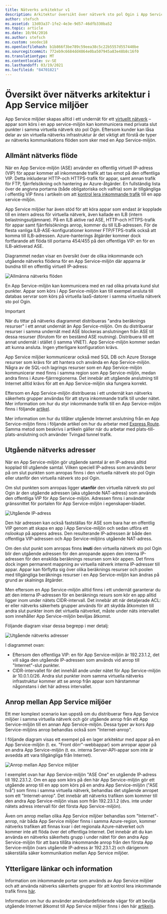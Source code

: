 ```yaml
---
title: Nätverks arkitektur v1
description: Arkitektur översikt över nätverk sto pol Ogin i App Service miljöer. Detta dokument tillhandahålls endast för kunder som använder den äldre v1-ASE.
author: stefsch
ms.assetid: 13d03a37-1fe2-4e3e-9d57-46dfb330ba52
ms.topic: article
ms.date: 10/04/2016
ms.author: stefsch
ms.custom: seodec18
ms.openlocfilehash: b1b866f3be789c59eea38c5c22b5557d557440be
ms.sourcegitcommit: 772eb9c6684dd4864e0ba507945a83e48b8c16f0
ms.translationtype: MT
ms.contentlocale: sv-SE
ms.lasthandoff: 03/19/2021
ms.locfileid: "84701821"
---
```

# <a name="network-architecture-overview-of-app-service-environments"></a>Översikt över nätverks arkitektur i App Service miljöer
App Service miljöer skapas alltid i ett undernät för ett [virtuellt nätverk][virtualnetwork] – appar som körs i en app service-miljön kan kommunicera med privata slut punkter i samma virtuella nätverk sto pol Ogin.  Eftersom kunder kan låsa delar av sin virtuella nätverks infrastruktur är det viktigt att förstå de typer av nätverks kommunikations flöden som sker med en App Service-miljön.

## <a name="general-network-flow"></a>Allmänt nätverks flöde
När en App Service-miljön (ASE) använder en offentlig virtuell IP-adress (VIP) för appar kommer all inkommande trafik att tas emot på den offentliga VIP.  Detta inkluderar HTTP-och HTTPS-trafik för appar, samt annan trafik för FTP, fjärrfelsökning och hantering av Azure-åtgärder.  En fullständig lista över de angivna portarna (både obligatoriska och valfria) som är tillgängliga i offentlig VIP finns i artikeln om att [kontrol lera inkommande trafik][controllinginboundtraffic] till en app service-miljön. 

App Service miljöer har även stöd för att köra appar som endast är kopplade till en intern adress för virtuella nätverk, även kallade en ILB (intern belastningsutjämnare).  På en ILB aktive rad ASE, HTTP-och HTTPS-trafik för appar samt fjärrfelsöknings anrop, kommer du till ILB-adressen.  För de flesta vanliga ILB-ASE-konfigurationer kommer FTP/FTPS-trafik också att komma till ILB-adressen.  Azure-hanterings åtgärder kommer dock fortfarande att flöda till portarna 454/455 på den offentliga VIP: en för en ILB-aktiverad ASE.

Diagrammet nedan visar en översikt över de olika inkommande och utgående nätverks flödena för en App Service-miljön där apparna är bundna till en offentlig virtuell IP-adress:

![Allmänna nätverks flöden][GeneralNetworkFlows]

En App Service-miljön kan kommunicera med en rad olika privata kund slut punkter.  Appar som körs i App Service-miljön kan till exempel ansluta till databas servrar som körs på virtuella IaaS-datorer i samma virtuella nätverk sto pol Ogin.

> [!IMPORTANT]
> När du tittar på nätverks diagrammet distribueras "andra beräknings resurser" i ett annat undernät än App Service-miljön. Om du distribuerar resurser i samma undernät med ASE blockeras anslutningen från ASE till dessa resurser (förutom för en bestämd ASE routning). Distribuera till ett annat undernät i stället (i samma VNET). App Service-miljön kommer sedan att kunna ansluta. Ingen ytterligare konfiguration krävs.
> 
> 

App Service miljöer kommunicerar också med SQL DB och Azure Storage resurser som krävs för att hantera och använda en App Service-miljön.  Några av de SQL-och lagrings resurser som en App Service-miljön kommunicerar med finns i samma region som App Service-miljön, medan andra finns i Azure-fjärrregionerna.  Det innebär att utgående anslutning till Internet alltid krävs för att en App Service-miljön ska fungera korrekt. 

Eftersom en App Service-miljön distribueras i ett undernät kan nätverks säkerhets grupper användas för att styra inkommande trafik till under nätet.  Mer information om hur du styr inkommande trafik till en App Service-miljön finns i följande [artikel][controllinginboundtraffic].

Mer information om hur du tillåter utgående Internet anslutning från en App Service-miljön finns i följande artikel om hur du arbetar med [Express Route][ExpressRoute].  Samma metod som beskrivs i artikeln gäller när du arbetar med plats-till-plats-anslutning och använder Tvingad tunnel trafik.

## <a name="outbound-network-addresses"></a>Utgående nätverks adresser
När en App Service-miljön gör utgående samtal är en IP-adress alltid kopplad till utgående samtal.  Vilken speciell IP-adress som används beror på om slut punkten som anropas finns i den virtuella nätverk sto pol Ogin eller utanför den virtuella nätverk sto pol Ogin.

Om slut punkten som anropas ligger **utanför** den virtuella nätverk sto pol Ogin är den utgående adressen (aka utgående NAT-adress) som används den offentliga VIP för App Service-miljön.  Adressen finns i användar gränssnittet för portalen för App Service-miljön i egenskaper-bladet.

![Utgående IP-adress][OutboundIPAddress]

Den här adressen kan också fastställas för ASE som bara har en offentlig VIP genom att skapa en app i App Service-miljön och sedan utföra ett *nslookup* på appens adress. Den resulterande IP-adressen är både den offentliga VIP-adressen och App Service-miljöns utgående NAT-adress.

Om den slut punkt som anropas finns **inuti** den virtuella nätverk sto pol Ogin blir den utgående adressen för den anropande appen den interna IP-adressen för den enskilda beräknings resursen som kör appen.  Det finns dock ingen permanent mappning av virtuella nätverk interna IP-adresser till appar.  Appar kan förflytta sig över olika beräknings resurser och poolen med tillgängliga beräknings resurser i en App Service-miljön kan ändras på grund av skalnings åtgärder.

Men eftersom en App Service-miljön alltid finns i ett undernät garanterar du att den interna IP-adressen för en beräknings resurs som kör en app alltid ligger inom under nätets CIDR-intervall.  Det innebär att när detaljerade ACL: er eller nätverks säkerhets grupper används för att skydda åtkomsten till andra slut punkter inom det virtuella nätverket, måste under näts intervallet som innehåller App Service-miljön beviljas åtkomst.

Följande diagram visar dessa begrepp i mer detalj:

![Utgående nätverks adresser][OutboundNetworkAddresses]

I diagrammet ovan:

* Eftersom den offentliga VIP: en för App Service-miljön är 192.23.1.2, det vill säga den utgående IP-adressen som används vid anrop till "Internet"-slut punkter.
* CIDR-intervallet för det innehåll ande under nätet för App Service-miljön är 10.0.1.0/26.  Andra slut punkter inom samma virtuella nätverks infrastruktur kommer att se anrop från appar som härstammar någonstans i det här adress intervallet.

## <a name="calls-between-app-service-environments"></a>Anrop mellan App Service miljöer
Ett mer komplext scenario kan uppstå om du distribuerar flera App Service miljöer i samma virtuella nätverk och gör utgående anrop från ett App Service-miljön till en annan App Service-miljön.  Dessa typer av kors App Service-miljöns anrop behandlas också som "Internet-anrop".

I följande diagram visas ett exempel på en lager arkitektur med appar på en App Service-miljön (t. ex. "Front dörr"-webbappar) som anropar appar på en andra App Service-miljön (t. ex. interna Server-API-appar som inte är avsedda att vara tillgängliga från Internet). 

![Anrop mellan App Service miljöer][CallsBetweenAppServiceEnvironments] 

I exemplet ovan har App Service-miljön "ASE One" en utgående IP-adress till 192.23.1.2.  Om en app som körs på den här App Service-miljön gör ett utgående anrop till en app som körs på en andra App Service-miljön ("ASE två") som finns i samma virtuella nätverk, behandlas det utgående anropet som ett "Internet-anrop".  Det innebär att nätverks trafiken som kommer till den andra App Service-miljön visas som från 192.23.1.2 (dvs. inte under nätets adress intervall för det första App Service-miljön).

Även om anrop mellan olika App Service miljöer behandlas som "Internet"-anrop, när båda App Service miljöer finns i samma Azure-region, kommer nätverks trafiken att finnas kvar i det regionala Azure-nätverket och kommer inte att flöda över det offentliga Internet.  Det innebär att du kan använda en nätverks säkerhets grupp i under nätet för den andra App Service-miljön för att bara tillåta inkommande anrop från den första App Service-miljön (vars utgående IP-adress är 192.23.1.2) och därigenom säkerställa säker kommunikation mellan App Service miljöer.

## <a name="additional-links-and-information"></a>Ytterligare länkar och information
Information om inkommande portar som används av App Service miljöer och att använda nätverks säkerhets grupper för att kontrol lera inkommande trafik finns [här][controllinginboundtraffic].

Information om hur du använder användardefinierade vägar för att bevilja utgående Internet åtkomst till App Service miljöer finns i den här [artikeln][ExpressRoute]. 

<!-- LINKS -->
[virtualnetwork]: https://azure.microsoft.com/services/virtual-network/
[controllinginboundtraffic]:  app-service-app-service-environment-control-inbound-traffic.md
[ExpressRoute]:  app-service-app-service-environment-network-configuration-expressroute.md

<!-- IMAGES -->
[GeneralNetworkFlows]: ./media/app-service-app-service-environment-network-architecture-overview/NetworkOverview-1.png
[OutboundIPAddress]: ./media/app-service-app-service-environment-network-architecture-overview/OutboundIPAddress-1.png
[OutboundNetworkAddresses]: ./media/app-service-app-service-environment-network-architecture-overview/OutboundNetworkAddresses-1.png
[CallsBetweenAppServiceEnvironments]: ./media/app-service-app-service-environment-network-architecture-overview/CallsBetweenEnvironments-1.png

